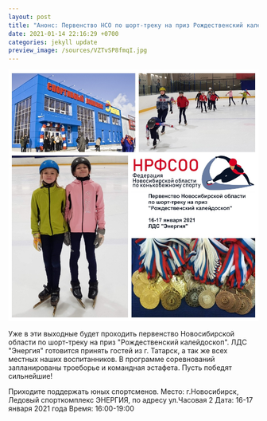 ```yaml
---
layout: post
title: "Анонс: Первенство НСО по шорт-треку на приз Рождественский калейдоскоп"
date: 2021-01-14 22:16:29 +0700
categories: jekyll update
preview_image: /sources/VZTvSP8fmqI.jpg
---
```


![alt text](/sources/VZTvSP8fmqI.jpg)

Уже в эти выходные будет проходить первенство Новосибирской области по шорт-треку на приз "Рождественский калейдоскоп".
ЛДС "Энергия" готовится принять гостей из г. Татарск, а так же всех местных наших воспитанников.
В программе соревнований запланированы троеборье и командная эстафета.
Пусть победят сильнейшие!

Приходите поддержать юных спортсменов.
Место: г.Новосибирск, Ледовый спорткомплекс ЭНЕРГИЯ, по адресу ул.Часовая 2
Дата: 16-17 января 2021 года
Время: 16:00-19:00
